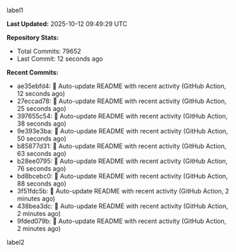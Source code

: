 
label1 
<!-- ACTIVITY_START -->
**Last Updated:** 2025-10-12 09:49:29 UTC

**Repository Stats:**
- Total Commits: 79652
- Last Commit: 12 seconds ago

**Recent Commits:**
- ae35ebfd4: 🤖 Auto-update README with recent activity (GitHub Action, 12 seconds ago)
- 27eccad78: 🤖 Auto-update README with recent activity (GitHub Action, 25 seconds ago)
- 397655c54: 🤖 Auto-update README with recent activity (GitHub Action, 38 seconds ago)
- 9e393e3ba: 🤖 Auto-update README with recent activity (GitHub Action, 50 seconds ago)
- b85877d31: 🤖 Auto-update README with recent activity (GitHub Action, 63 seconds ago)
- b28ee0795: 🤖 Auto-update README with recent activity (GitHub Action, 76 seconds ago)
- bd8bcebc0: 🤖 Auto-update README with recent activity (GitHub Action, 88 seconds ago)
- 3f51fdc5b: 🤖 Auto-update README with recent activity (GitHub Action, 2 minutes ago)
- 438bea3dc: 🤖 Auto-update README with recent activity (GitHub Action, 2 minutes ago)
- 9fded079b: 🤖 Auto-update README with recent activity (GitHub Action, 2 minutes ago)
<!-- ACTIVITY_END -->

label2
